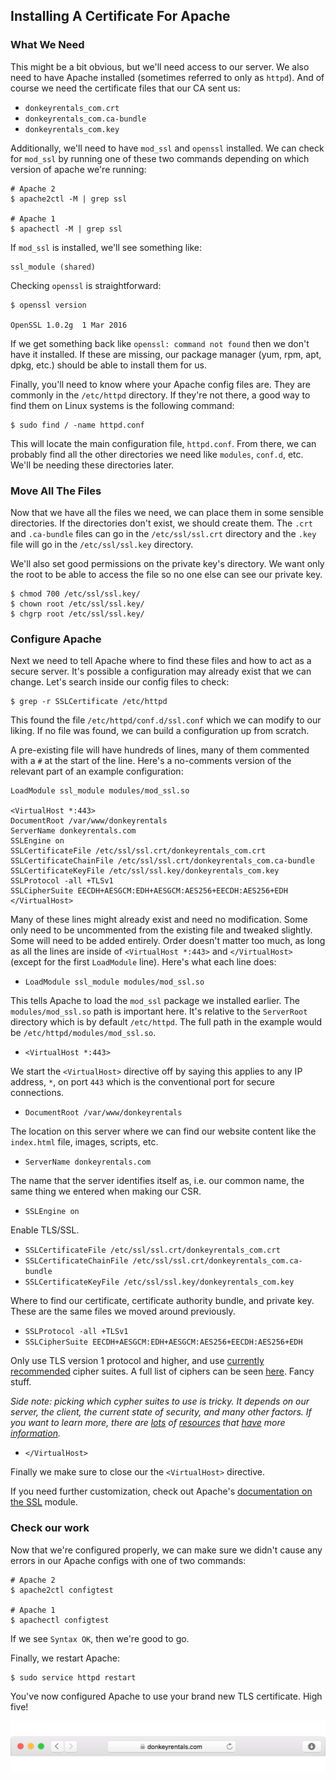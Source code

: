 ## Installing A Certificate For Apache

### What We Need

This might be a bit obvious, but we'll need access to our server. We also need to have Apache installed (sometimes referred to only as `httpd`). And of course we need the certificate files that our CA sent us:

* `donkeyrentals_com.crt`
* `donkeyrentals_com.ca-bundle`
* `donkeyrentals_com.key`

Additionally, we'll need to have `mod_ssl` and `openssl` installed. We can check for `mod_ssl` by running one of these two commands depending on which version of apache we're running:

```shell
# Apache 2
$ apache2ctl -M | grep ssl

# Apache 1
$ apachectl -M | grep ssl
```

If `mod_ssl` is installed, we'll see something like:

```shell
ssl_module (shared)
```

Checking `openssl` is straightforward:

```
$ openssl version

OpenSSL 1.0.2g  1 Mar 2016
```

If we get something back like `openssl: command not found` then we don't have it installed. If these are missing, our package manager (yum, rpm, apt, dpkg, etc.) should be able to install them for us.

Finally, you'll need to know where your Apache config files are. They are commonly in the `/etc/httpd` directory. If they're not there, a good way to find them on Linux systems is the following command:

```shell
$ sudo find / -name httpd.conf
```

This will locate the main configuration file, `httpd.conf`. From there, we can probably find all the other directories we need like `modules`, `conf.d`, etc. We'll be needing these directories later.

### Move All The Files

Now that we have all the files we need, we can place them in some sensible directories. If the directories don't exist, we should create them. The `.crt` and `.ca-bundle` files can go in the `/etc/ssl/ssl.crt` directory and the `.key` file will go in the `/etc/ssl/ssl.key` directory.

We'll also set good permissions on the private key's directory. We want only the root to be able to access the file so no one else can see our private key.

```shell
$ chmod 700 /etc/ssl/ssl.key/
$ chown root /etc/ssl/ssl.key/
$ chgrp root /etc/ssl/ssl.key/
```

### Configure Apache

Next we need to tell Apache where to find these files and how to act as a secure server. It's possible a configuration may already exist that we can change. Let's search inside our config files to check:

```shell
$ grep -r SSLCertificate /etc/httpd
```

This found the file `/etc/httpd/conf.d/ssl.conf` which we can modify to our liking. If no file was found, we can build a configuration up from scratch.

A pre-existing file will have hundreds of lines, many of them commented with a `#` at the start of the line. Here's a no-comments version of the relevant part of an example configuration:

```
LoadModule ssl_module modules/mod_ssl.so

<VirtualHost *:443>
DocumentRoot /var/www/donkeyrentals
ServerName donkeyrentals.com
SSLEngine on
SSLCertificateFile /etc/ssl/ssl.crt/donkeyrentals_com.crt
SSLCertificateChainFile /etc/ssl/ssl.crt/donkeyrentals_com.ca-bundle
SSLCertificateKeyFile /etc/ssl/ssl.key/donkeyrentals_com.key
SSLProtocol -all +TLSv1
SSLCipherSuite EECDH+AESGCM:EDH+AESGCM:AES256+EECDH:AES256+EDH
</VirtualHost>
```

Many of these lines might already exist and need no modification. Some only need to be uncommented from the existing file and tweaked slightly. Some will need to be added entirely. Order doesn't matter too much, as long as all the lines are inside of `<VirtualHost *:443>` and `</VirtualHost>` (except for the first `LoadModule` line). Here's what each line does:

* `LoadModule ssl_module modules/mod_ssl.so`

This tells Apache to load the `mod_ssl` package we installed earlier. The `modules/mod_ssl.so` path is important here. It's relative to the `ServerRoot` directory which is by default `/etc/httpd`. The full path in the example would be `/etc/httpd/modules/mod_ssl.so`.

* `<VirtualHost *:443>`

We start the `<VirtualHost>` directive off by saying this applies to any IP address, `*`, on port `443` which is the conventional port for secure connections.

* `DocumentRoot /var/www/donkeyrentals`

The location on this server where we can find our website content like the `index.html` file, images, scripts, etc.

* `ServerName donkeyrentals.com`

The name that the server identifies itself as, i.e. our common name, the same thing we entered when making our CSR.

* `SSLEngine on`

Enable TLS/SSL.

* `SSLCertificateFile /etc/ssl/ssl.crt/donkeyrentals_com.crt`
* `SSLCertificateChainFile /etc/ssl/ssl.crt/donkeyrentals_com.ca-bundle`
* `SSLCertificateKeyFile /etc/ssl/ssl.key/donkeyrentals_com.key`

Where to find our certificate, certificate authority bundle, and private key. These are the same files we moved around previously.

* `SSLProtocol -all +TLSv1`
* `SSLCipherSuite EECDH+AESGCM:EDH+AESGCM:AES256+EECDH:AES256+EDH`

Only use TLS version 1 protocol and higher, and use [currently recommended](https://cipherli.st) cipher suites. A full list of ciphers can be seen [here](https://openssl.org/docs/manmaster/apps/ciphers.html). Fancy stuff.

_Side note: picking which cypher suites to use is tricky. It depends on our server, the client, the current state of security, and many other factors. If you want to learn more, there are [lots](https://cipherli.st) of [resources](https://www.ssllabs.com/projects/best-practices/index.html) that [have](https://httpd.apache.org/docs/2.2/ssl/ssl_howto.html) more [information](http://security.stackexchange.com/questions/76993/now-that-it-is-2015-what-ssl-tls-cipher-suites-should-be-used-in-a-high-securit)._

* `</VirtualHost>`

Finally we make sure to close our the `<VirtualHost>` directive.

If you need further customization, check out Apache's [documentation on the SSL](http://httpd.apache.org/docs/current/mod/mod_ssl.html) module.

### Check our work

Now that we're configured properly, we can make sure we didn't cause any errors in our Apache configs with one of two commands:

```shell
# Apache 2
$ apache2ctl configtest

# Apache 1
$ apachectl configtest
```

If we see `Syntax OK`, then we're good to go.

Finally, we restart Apache:

```shell
$ sudo service httpd restart
```

You've now configured Apache to use your brand new TLS certificate. High five!

![](../../images/donkeyrentals-certificate-badge.png)
